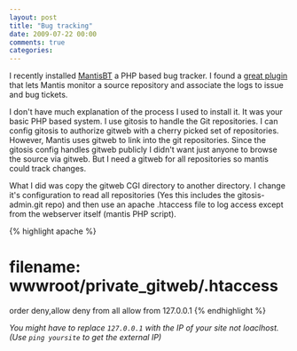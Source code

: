 ```yaml
--- 
layout: post
title: "Bug tracking"
date: 2009-07-22 00:00
comments: true
categories:
---
```

I recently installed [MantisBT][1] a PHP based bug tracker. I found a
[great plugin][2] that lets Mantis monitor a source repository and associate
the logs to issue and bug tickets.

I don't have much explanation of the process I used to install it. It was your
basic PHP based system. I use gitosis to handle the Git repositories. I can
config gitosis to authorize gitweb with a cherry picked set of repositories.
However, Mantis uses gitweb to link into the git repositories. Since the
gitosis config handles gitweb publicly I didn't want just anyone to browse the
source via gitweb. But I need a gitweb for all repositories so mantis could
track changes.

What I did was copy the gitweb CGI directory to another directory. I change
it's configuration to read all repositories (Yes this includes the
gitosis-admin.git repo) and then use an apache .htaccess file to log access
except from the webserver itself (mantis PHP script).

{% highlight apache %}
# filename: wwwroot/private_gitweb/.htaccess
order deny,allow
deny from all
allow from 127.0.0.1
{% endhighlight %}

_You might have to replace `127.0.0.1` with the IP of your site not loaclhost.
(Use `ping yoursite` to get the external IP)_

[1]: http://www.mantisbt.org/
[2]: http://git.mantisforge.org/
